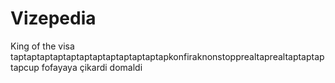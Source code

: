 # Vizepedia

King of the visa taptaptaptaptaptaptaptaptaptaptaptapkonfiraknonstopprealtaprealtaptaptaptapcup fofayaya çikardi domaldi
